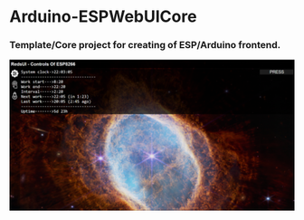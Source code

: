 # Arduino-ESPWebUICore


### Template/Core project for creating of ESP/Arduino frontend.

![1](Images/1.png)
